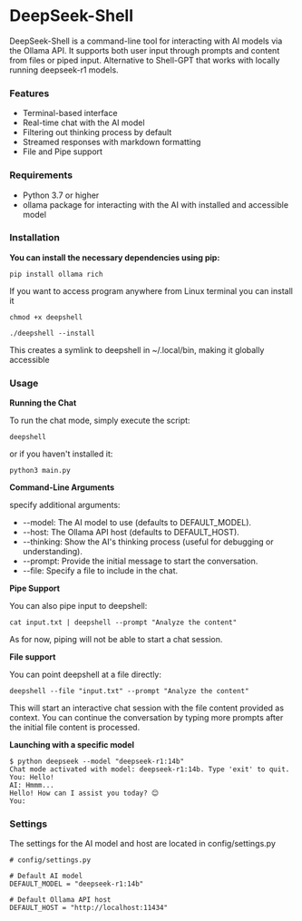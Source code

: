 # DeepSeek-Shell

DeepSeek-Shell is a command-line tool for interacting with AI models via the Ollama API. It supports both user input through prompts and content from files or piped input. Alternative to Shell-GPT that works with locally running deepseek-r1 models.

### Features

* Terminal-based interface
* Real-time chat with the AI model
* Filtering out thinking process by default
* Streamed responses with markdown formatting
* File and Pipe support


### Requirements

* Python 3.7 or higher
* ollama package for interacting with the AI with installed and accessible model


### Installation

**You can install the necessary dependencies using pip:**

```
pip install ollama rich

```

If you want to access program anywhere from Linux terminal you can install it

```
chmod +x deepshell

./deepshell --install

```
This creates a symlink to deepshell in ~/.local/bin, making it globally accessible

### Usage

**Running the Chat**

To run the chat mode, simply execute the script:

```
deepshell

```
or if you haven't installed it:

```
python3 main.py

```

**Command-Line Arguments**

specify additional arguments:

* --model: The AI model to use (defaults to DEFAULT_MODEL).
* --host: The Ollama API host (defaults to DEFAULT_HOST).
* --thinking: Show the AI's thinking process (useful for debugging or understanding).
* --prompt: Provide the initial message to start the conversation.
* --file: Specify a file to include in the chat.


**Pipe Support**

You can also pipe input to deepshell:

```
cat input.txt | deepshell --prompt "Analyze the content"

```
As for now, piping will not be able to start a chat session.

**File support**

You can point deepshell at a file directly:

```
deepshell --file "input.txt" --prompt "Analyze the content"

```
This will start an interactive chat session with the file content provided as context. You can continue the conversation by typing more prompts after the initial file content is processed.

**Launching with a specific model**

```
$ python deepseek --model "deepseek-r1:14b" 
Chat mode activated with model: deepseek-r1:14b. Type 'exit' to quit.
You: Hello!
AI: Hmmm... 
Hello! How can I assist you today? 😊
You:

```
### Settings

The settings for the AI model and host are located in config/settings.py

```
# config/settings.py

# Default AI model
DEFAULT_MODEL = "deepseek-r1:14b"

# Default Ollama API host
DEFAULT_HOST = "http://localhost:11434"

```
